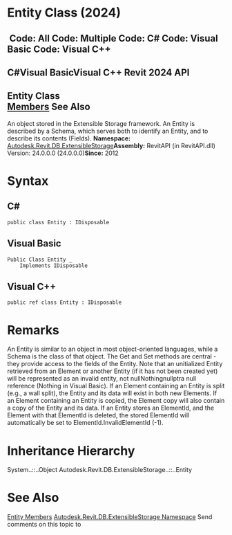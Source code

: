# Entity Class (2024)

﻿
 Code: All Code: Multiple Code: C# Code: Visual Basic Code: Visual C++   
---  
C#Visual BasicVisual C++
Revit 2024 API  
---  
Entity Class  
[Members](ce6988c7-4038-002c-70eb-75a38ec394b9.md "Entity Members") See Also  
---  
An object stored in the Extensible Storage framework. An Entity is described by a Schema, which serves both to identify an Entity, and to describe its contents (Fields). 
**Namespace:** [Autodesk.Revit.DB.ExtensibleStorage](79486a74-376c-9555-c873-45d5a750f051.md "Autodesk.Revit.DB.ExtensibleStorage Namespace")**Assembly:** RevitAPI (in RevitAPI.dll) Version: 24.0.0.0 (24.0.0.0)**Since:** 2012 
# Syntax
C#  
---  
```text
public class Entity : IDisposable
```
  
Visual Basic  
---  
```text
Public Class Entity _
	Implements IDisposable
```
  
Visual C++  
---  
```text
public ref class Entity : IDisposable
```
  
# Remarks
An Entity is similar to an object in most object-oriented languages, while a Schema is the class of that object. The Get and Set methods are central - they provide access to the fields of the Entity. Note that an unitialized Entity retrieved from an Element or another Entity (if it has not been created yet) will be represented as an invalid entity, not nullNothingnullptra null reference (Nothing in Visual Basic). If an Element containing an Entity is split (e.g., a wall split), the Entity and its data will exist in both new Elements. If an Element containing an Entity is copied, the Element copy will also contain a copy of the Entity and its data. If an Entity stores an ElementId, and the Element with that ElementId is deleted, the stored ElementId will automatically be set to ElementId.InvalidElementId (-1). 
# Inheritance Hierarchy
System..::..Object Autodesk.Revit.DB.ExtensibleStorage..::..Entity
# See Also
[Entity Members](ce6988c7-4038-002c-70eb-75a38ec394b9.md "Entity Members")
[Autodesk.Revit.DB.ExtensibleStorage Namespace](79486a74-376c-9555-c873-45d5a750f051.md "Autodesk.Revit.DB.ExtensibleStorage Namespace")
Send comments on this topic to 